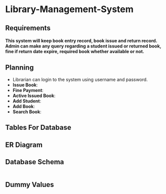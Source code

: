 # Library-Management-System
## Requirements
  #### This system will keep book entry record, book issue and return record. Admin can make any query regarding a student issued or returned book, fine if return date expire, required book whether available or not.
## Planning
*	Librarian can login to the system using username and password.
*	**Issue Book**: 
*	**Fine Payment**: 
*	**Active Issued Book**:  
* **Add Student**:
*	**Add Book**: 
*	**Search Book**: 
## Tables For Database

## ER Diagram


## Database Schema

```sql

```

## Dummy Values

```sql

```
